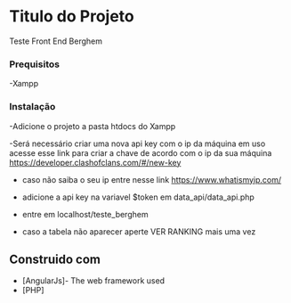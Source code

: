 # Titulo do Projeto

Teste Front End Berghem


### Prequisitos

-Xampp


### Instalação

-Adicione o projeto a pasta htdocs do Xampp

-Será necessário criar uma nova api key com o ip da máquina em uso
acesse esse link para criar a chave de acordo com o ip da sua máquina
https://developer.clashofclans.com/#/new-key

- caso não saiba o seu ip entre nesse link 
https://www.whatismyip.com/

- adicione a api key na variavel $token em data_api/data_api.php
- entre em localhost/teste_berghem
- caso a tabela não aparecer aperte VER RANKING mais uma vez

## Construido com

* [AngularJs]- The web framework used
* [PHP]

